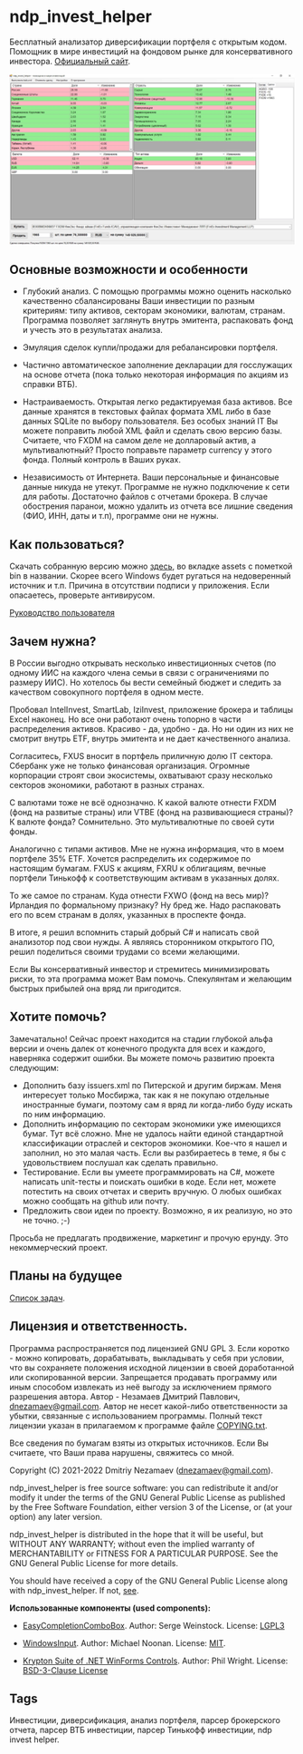 # ndp_invest_helper
Бесплатный анализатор диверсификации портфеля с открытым кодом. Помощник в мире инвестиций на фондовом рынке для консервативного инвестора. [Официальный сайт](https://github.com/dnezamaev/ndp_invest_helper).

![Скриншот](./screenshots/ndp_invest_helper_full.jpg)

## Основные возможности и особенности

* Глубокий анализ. С помощью программы можно оценить насколько качественно сбалансированы Ваши инвестиции по разным критериям: типу активов, секторам экономики, валютам, странам. Программа позволяет заглянуть внутрь эмитента, распаковать фонд и учесть это в результатах анализа.

* Эмуляция сделок купли/продажи для ребалансировки портфеля.

* Частично автоматическое заполнение декларации для госслужащих на основе отчета (пока только некоторая информация по акциям из справки ВТБ).

* Настраиваемость. Открытая легко редактируемая база активов. Все данные хранятся в текстовых файлах формата XML либо в базе данных SQLite по выбору пользователя. Без особых знаний IT Вы можете поправить любой XML файл и сделать свою версию базы. Считаете, что FXDM на самом деле не долларовый актив, а мультивалютный? Просто поправьте параметр currency у этого фонда. Полный контроль в Ваших руках.

* Независимость от Интернета. Ваши персональные и финансовые данные никуда не утекут. Программе не нужно подключение к сети для работы. Достаточно файлов с отчетами брокера. В случае обострения паранои, можно удалить из отчета все лишние сведения (ФИО, ИНН, даты и т.п), программе они не нужны.

## Как пользоваться?

Скачать собранную версию можно [здесь](https://github.com/dnezamaev/ndp_invest_helper/releases), во вкладке assets с пометкой bin в названии. Скорее всего Windows будет ругаться на недоверенный источник и т.п. Причина в отсутствии подписи у приложения. Если опасаетесь, проверьте антивирусом.

[Руководство пользователя](UserManual.md)

## Зачем нужна?
В России выгодно открывать несколько инвестиционных счетов (по одному ИИС на каждого члена семьи в связи с ограничениями по размеру ИИС). Но хотелось бы вести семейный бюджет и следить за качеством совокупного портфеля в одном месте.

Пробовал IntelInvest, SmartLab, IziInvest, приложение брокера и таблицы Excel наконец. Но все они работают очень топорно в части распределения активов. Красиво - да, удобно - да. Но ни один из них не смотрит внутрь ETF, внутрь эмитента и не дает качественного анализа.

Согласитесь, FXUS вносит в портфель приличную долю IT сектора. Сбербанк уже не только финансовая организация. Огромные корпорации строят свои экосистемы, охватывают сразу несколько секторов экономики, работают в разных странах.

С валютами тоже не всё однозначно. К какой валюте отнести FXDM (фонд на развитые страны) или VTBE (фонд на развивающиеся страны)? К валюте фонда? Сомнительно. Это мультивалютные по своей сути фонды.

Аналогично с типами активов. Мне не нужна информация, что в моем портфеле 35% ETF. Хочется распределить их содержимое по настоящим бумагам. FXUS к акциям, FXRU к облигациям, вечные портфели Тинькофф к соответствующим активам в указанных долях.

То же самое по странам. Куда отнести FXWO (фонд на весь мир)? Ирландия по формальному признаку? Ну бред же. Надо распаковать его по всем странам в долях, указанных в проспекте фонда.

В итоге, я решил вспомнить старый добрый C# и написать свой анализотор под свои нужды. А являясь сторонником открытого ПО, решил поделиться своими трудами со всеми желающими.

Если Вы консервативный инвестор и стремитесь минимизировать риски, то эта программа может Вам помочь. Спекулянтам и желающим быстрых прибылей она вряд ли пригодится.

## Хотите помочь?
Замечатально! Сейчас проект находится на стадии глубокой альфа версии и очень далек от конечного продукта для всех и каждого, наверняка содержит ошибки. Вы можете помочь развитию проекта следующим:

* Дополнить базу issuers.xml по Питерской и другим биржам. Меня интересует только Мосбиржа, так как я не покупаю отдельные иностранные бумаги, поэтому сам я вряд ли когда-либо буду искать по ним информацию.
* Дополнить информацию по секторам экономики уже имеющихся бумаг. Тут всё сложно. Мне не удалось найти единой стандартной классификации отраслей и секторов экономики. Кое-что я нашел и заполнил, но это малая часть. Если вы разбираетесь в теме, я бы с удовольствием послушал как сделать правильно.
* Тестирование. Если вы умеете программировать на C#, можете написать unit-тесты и поискать ошибки в коде. Если нет, можете потестить на своих отчетах и сверить вручную. О любых ошибках можно сообщать на github или почту.
* Предложить свои идеи по проекту. Возможно, я их реализую, но это не точно. ;-)

Просьба не предлагать продвижение, маркетинг и прочую ерунду. Это некоммерческий проект.

## Планы на будущее

[Список задач](TODO.md).

## Лицензия и ответственность.

Программа распространяется под лицензией GNU GPL 3. Если коротко - можно копировать, дорабатывать, выкладывать у себя при условии, что вы сохраняете положения исходной лицензии в своей доработанной или скопированной версии. Запрещается продавать программу или иным способом извлекать из неё выгоду за исключением прямого разрешения автора. Автор - Незамаев Дмитрий Павлович, dnezamaev@gmail.com. Автор не несет какой-либо ответственности за убытки, связанные с использованием программы. Полный текст лицензии указан в прилагаемом к программе файле [COPYING.txt](COPYING.txt).

Все сведения по бумагам взяты из открытых источников. Если Вы считаете, что Ваши права нарушены, свяжитесь со мной.

Copyright (C) 2021-2022 Dmitriy Nezamaev (dnezamaev@gmail.com).

ndp_invest_helper is free source software: you can redistribute it and/or modify it under the terms of the GNU General Public License as published by the Free Software Foundation, either version 3 of the License, or (at your option) any later version.

ndp_invest_helper is distributed in the hope that it will be useful, but WITHOUT ANY WARRANTY; without even the implied warranty of MERCHANTABILITY or FITNESS FOR A PARTICULAR PURPOSE. See the GNU General Public License for more details.

You should have received a copy of the GNU General Public License along with ndp_invest_helper. If not, [see](http://www.gnu.org/licenses/).


**Использованные компоненты (used components):**

* [EasyCompletionComboBox](https://www.codeproject.com/Tips/755707/ComboBox-with-Suggestions-Based-on-Loose-Character). Author: Serge Weinstock. License: [LGPL3](https://opensource.org/licenses/lgpl-3.0.html)

* [WindowsInput](https://github.com/michaelnoonan/inputsimulator). Author: Michael Noonan. License: [MIT](https://github.com/michaelnoonan/inputsimulator/blob/master/LICENSE).

* [Krypton Suite of .NET WinForms Controls](https://github.com/ComponentFactory/Krypton). Author: Phil Wright. License: [BSD-3-Clause License](https://github.com/ComponentFactory/Krypton/blob/master/LICENSE)

## Tags

Инвестиции, диверсификация, анализ портфеля, парсер брокерского отчета, парсер ВТБ инвестиции, парсер Тинькофф инвестиции, ndp invest helper.
